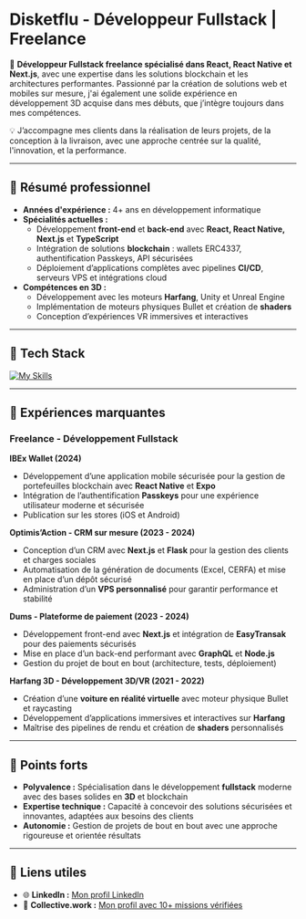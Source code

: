 # Disketflu - Développeur Fullstack | Freelance

🎯 **Développeur Fullstack freelance spécialisé dans React, React Native et Next.js**, avec une expertise dans les solutions blockchain et les architectures performantes. Passionné par la création de solutions web et mobiles sur mesure, j'ai également une solide expérience en développement 3D acquise dans mes débuts, que j’intègre toujours dans mes compétences.  

💡 J’accompagne mes clients dans la réalisation de leurs projets, de la conception à la livraison, avec une approche centrée sur la qualité, l'innovation, et la performance.

---

## 🚀 Résumé professionnel
- **Années d'expérience :** 4+ ans en développement informatique
- **Spécialités actuelles :**
  - Développement **front-end** et **back-end** avec **React, React Native, Next.js** et **TypeScript**
  - Intégration de solutions **blockchain** : wallets ERC4337, authentification Passkeys, API sécurisées
  - Déploiement d’applications complètes avec pipelines **CI/CD**, serveurs VPS et intégrations cloud
- **Compétences en 3D :**
  - Développement avec les moteurs **Harfang**, Unity et Unreal Engine
  - Implémentation de moteurs physiques Bullet et création de **shaders**
  - Conception d’expériences VR immersives et interactives

---

## 🔧 Tech Stack
[![My Skills](https://skillicons.dev/icons?i=react,nextjs,ts,python,flask,nodejs,graphql,docker,postgres,mongo,figma,blender,unity)](https://skillicons.dev)

---

## 💼 Expériences marquantes

### **Freelance - Développement Fullstack**
**IBEx Wallet (2024)**  
- Développement d’une application mobile sécurisée pour la gestion de portefeuilles blockchain avec **React Native** et **Expo**  
- Intégration de l’authentification **Passkeys** pour une expérience utilisateur moderne et sécurisée  
- Publication sur les stores (iOS et Android)  

**Optimis’Action - CRM sur mesure (2023 - 2024)**  
- Conception d’un CRM avec **Next.js** et **Flask** pour la gestion des clients et charges sociales  
- Automatisation de la génération de documents (Excel, CERFA) et mise en place d’un dépôt sécurisé  
- Administration d’un **VPS personnalisé** pour garantir performance et stabilité  

**Dums - Plateforme de paiement (2023 - 2024)**  
- Développement front-end avec **Next.js** et intégration de **EasyTransak** pour des paiements sécurisés  
- Mise en place d’un back-end performant avec **GraphQL** et **Node.js**  
- Gestion du projet de bout en bout (architecture, tests, déploiement)  

**Harfang 3D - Développement 3D/VR (2021 - 2022)**  
- Création d’une **voiture en réalité virtuelle** avec moteur physique Bullet et raycasting  
- Développement d’applications immersives et interactives sur **Harfang**  
- Maîtrise des pipelines de rendu et création de **shaders** personnalisés  

---

## 🌟 Points forts
- **Polyvalence :** Spécialisation dans le développement **fullstack** moderne avec des bases solides en **3D** et blockchain  
- **Expertise technique :** Capacité à concevoir des solutions sécurisées et innovantes, adaptées aux besoins des clients  
- **Autonomie :** Gestion de projets de bout en bout avec une approche rigoureuse et orientée résultats  

---

## 🔗 Liens utiles
- 🌐 **LinkedIn :** [Mon profil LinkedIn](https://www.linkedin.com/in/ton-profil)  
- 🤝 **Collective.work :** [Mon profil avec 10+ missions vérifiées](https://www.collective.work/profil)  

